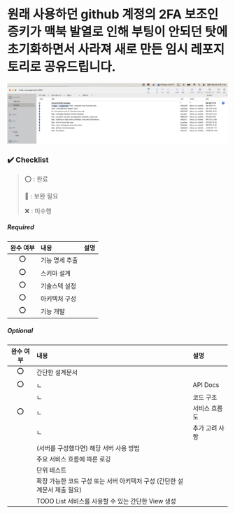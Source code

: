 >
# 원래 사용하던 github 계정의 2FA 보조인증키가 맥북 발열로 인해 부팅이 안되던 탓에 초기화하면서 사라져 새로 만든 임시 레포지토리로 공유드립니다.
![본 계정 커밋내역.png](https://github.com/minsu-j0/todo-management/blob/main/images/%EB%B3%B8%20%EA%B3%84%EC%A0%95%20%EC%BB%A4%EB%B0%8B%EB%82%B4%EC%97%AD.png?raw=true)
### ✔️ Checklist

> ⭕️ : 완료
> 
>🔺 : 보완 필요
> 
> ❌ : 미수행


> 
##### **Required**

| 완수 여부 | 내용       | 설명 |
|:-----:|:---------|:---|
|  ⭕️   | 기능 명세 추출 |    |
|  ⭕️   | 스키마 설계   |    |
|  ⭕️   | 기술스텍 설정  |    |
|  ⭕️   | 아키텍처 구성  |    |
|  ⭕️   | 기능 개발    |    |


##### **Optional**

| 완수 여부 | 내용                                          | 설명       |
|:-----:|:--------------------------------------------|:---------|
|  ⭕️   | 간단한 설계문서                                    |          |
|  ⭕️   | ㄴ                                           | API Docs |
|       | ㄴ                                           | 코드 구조    |
|  ⭕️   | ㄴ                                           | 서비스 흐름도  |
|       | ㄴ                                           | 추가 고려 사항 |
|       | (서버를 구성했다면) 해당 서버 사용 방법                     |          |
|       | 주요 서비스 흐름에 따른 로깅                            |          |
|       | 단위 테스트                                      |          |
|       | 확장 가능한 코드 구성 또는 서버 아키텍처 구성 (간단한 설계문서 제출 필요) |          |
|       | TODO List 서비스를 사용할 수 있는 간단한 View 생성         |          |


 


